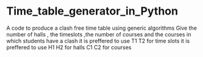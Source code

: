# Time_table_generator_in_Python
A code to produce a clash free time table using generic algorithms
Give the number of halls , the timeslots ,the number of courses and the courses in which students have a clash 
it is preffered to use T1 T2 for time slots
it is preffered to use H1 H2 for halls 
C1 C2 for courses 
